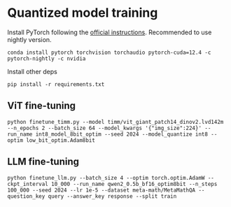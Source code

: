 # Quantized model training

Install PyTorch following the [official instructions](https://pytorch.org/). Recommended to use nightly version.

```
conda install pytorch torchvision torchaudio pytorch-cuda=12.4 -c pytorch-nightly -c nvidia
```

Install other deps

```
pip install -r requirements.txt
```

## ViT fine-tuning

```
python finetune_timm.py --model timm/vit_giant_patch14_dinov2.lvd142m --n_epochs 2 --batch_size 64 --model_kwargs '{"img_size":224}' --run_name int8_model_8bit_optim --seed 2024 --model_quantize int8 --optim low_bit_optim.Adam8bit
```

## LLM fine-tuning

```
python finetune_llm.py --batch_size 4 --optim torch.optim.AdamW --ckpt_interval 10_000 --run_name qwen2_0.5b_bf16_optim8bit --n_steps 100_000 --seed 2024 --lr 1e-5 --dataset meta-math/MetaMathQA --question_key query --answer_key response --split train
```
